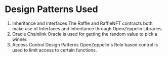 # Design Patterns Used
1. Inheritance and Interfaces
    The Raffle and RaffleNFT contracts both make use of Interfaces and Inheritance through OpenZeppelin Libraries.
2. Oracle
    Chainlink Oracle is used for getting the random value to pick a winner.
3. Access Control Design Patterns 
    OpenZeppelin's Role based control is used to limit access to certain functions.
    